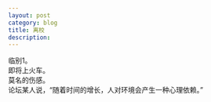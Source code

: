 ```yaml
---
layout: post
category: blog
title: 离校
description:  
---
```

临别1。  
即将上火车。  
莫名的伤感。  
论坛某人说，“随着时间的增长，人对环境会产生一种心理依赖。”  
